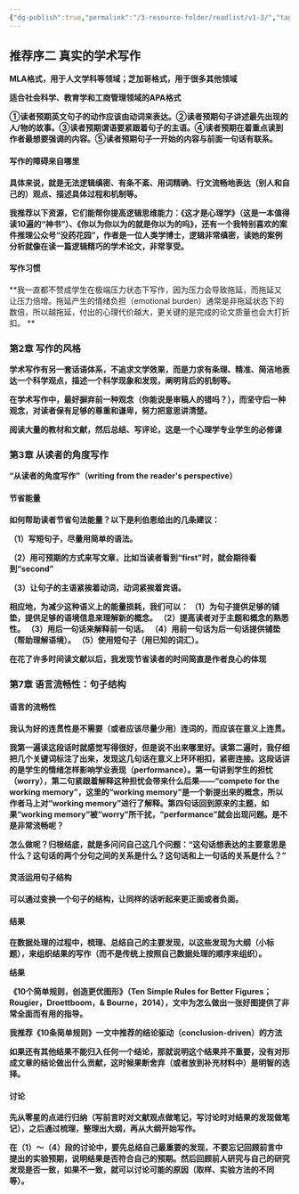 ```yaml
---
{"dg-publish":true,"permalink":"/3-resource-folder/readlist/v1-3/","tags":"gardenEntry"}
---
```


## 推荐序二 真实的学术写作

**MLA格式，用于人文学科等领域；芝加哥格式，用于很多其他领域**

**适合社会科学、教育学和工商管理领域的APA格式**

**①读者预期英文句子的动作应该由动词来表达。②读者预期句子讲述最先出现的人/物的故事。③读者预期谓语要紧跟着句子的主语。④读者预期在着重点读到作者最想要强调的内容。⑤读者预期句子一开始的内容与前面一句话有联系。**

#### 写作的障碍来自哪里

**具体来说，就是无法逻辑缜密、有条不紊、用词精确、行文流畅地表达（别人和自己的）观点、描述具体过程和机制等。**

**我推荐以下资源，它们能帮你提高逻辑思维能力：《这才是心理学》（这是一本值得读10遍的“神书”）、《你以为你以为的就是你以为的吗》，还有一个我特别喜欢的案件推理公众号“没药花园”，作者是一位人类学博士，逻辑非常缜密，读她的案例分析就像在读一篇逻辑精巧的学术论文，非常享受。**

#### 写作习惯

**我一直都不赞成学生在极端压力状态下写作，因为压力会导致拖延，而拖延又让压力倍增。拖延产生的情绪负担（emotional burden）通常是非拖延状态下的数倍，所以越拖延，付出的心理代价越大，更关键的是完成的论文质量也会大打折扣。
**

### 第2章 写作的风格

**学术写作有另一套话语体系，不追求文学效果，而是力求有条理、精准、简洁地表达一个科学观点，描述一个科学现象和发现，阐明背后的机制等。**

**在学术写作中，最好摒弃前一种观念（你能说是审稿人的错吗？），而坚守后一种观念，对读者保有足够的尊重和谦卑，努力把意思讲清楚。**

**阅读大量的教材和文献，然后总结、写评论，这是一个心理学专业学生的必修课**

### 第3章 从读者的角度写作

**“从读者的角度写作”（writing from the reader's perspective）**

#### 节省能量

**如何帮助读者节省句法能量？以下是利伯恩给出的几条建议：**

**（1）写短句子，尽量用简单的语法。**

**（2）用可预期的方式来写文章，比如当读者看到“first”时，就会期待看到“second”**

**（3）让句子的主语紧挨着动词，动词紧挨着宾语。**

**相应地，为减少这种语义上的能量损耗，我们可以：
（1）为句子提供足够的铺垫，提供足够的语境信息来理解新的概念。
（2）提高读者对于主题和概念的熟悉性。
（3）用后一句话来解释前一句话。
（4）用前一句话为后一句话提供铺垫（帮助理解语境）。
（5）使用短句子（用已知的词汇）。**

**在花了许多时间读文献以后，我发现节省读者的时间简直是作者良心的体现**

### 第7章 语言流畅性：句子结构

#### 语言的流畅性

**我认为好的连贯性是不需要（或者应该尽量少用）连词的，而应该在意义上连贯。**

**我第一遍读这段话时就感觉写得很好，但是说不出来哪里好。读第二遍时，我仔细把几个关键词标注了出来，发现这几句话在意义上环环相扣，紧密连接。这段话讲的是学生的情绪怎样影响学业表现（performance）。第一句讲到学生的担忧（worry），第二句紧跟着解释这种担忧会带来什么后果——“compete for the working memory”，这里的“working memory”是一个新提出来的概念，所以作者马上对“working memory”进行了解释。第四句话回到原来的主题，如果“working memory”被“worry”所干扰，“performance”就会出现问题。是不是非常流畅呢？**

**怎么做呢？归根结底，就是多问问自己这几个问题：“这句话想表达的主要意思是什么？这句话的两个分句之间的关系是什么？这句话和上一句话的关系是什么？”**

#### 灵活运用句子结构

**可以通过变换一个句子的结构，让同样的话听起来更正面或者负面。**

#### 结果

**在数据处理的过程中，梳理、总结自己的主要发现，以这些发现为大纲（小标题），来组织结果的写作（而不是传统上按照自己数据处理的顺序来组织）。**

**结果**

**《10个简单规则，创造更优图形》（Ten Simple Rules for Better Figures；Rougier，Droettboom，& Bourne，2014），文中为怎么做出一张好图提供了非常全面而有用的指导。**

**我推荐《10条简单规则》一文中推荐的结论驱动（conclusion-driven）的方法**

**如果还有其他结果不能归入任何一个结论，那就说明这个结果并不重要，没有对形成文章的结论做出什么贡献，这时候果断舍弃（或者放到补充材料中）是明智的选择。**

#### 讨论

**先从零星的点进行归纳（写前言时对文献观点做笔记，写讨论时对结果的发现做笔记），之后通过梳理，整理出大纲，再从大纲开始写作。**

**在（1）～（4）段的讨论中，要先总结自己最重要的发现，不要忘记回顾前言中提出的实验预期，说明结果是否符合自己的预期。然后回顾前人研究与自己的研究发现是否一致，如果不一致，就可以讨论可能的原因（取样、实验方法的不同等）。**

